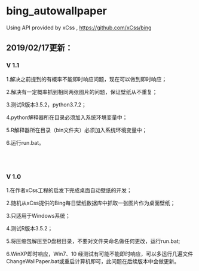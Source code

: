 # bing_autowallpaper
Using API provided by xCss , https://github.com/xCss/bing


<h2>2019/02/17更新：</h2>

<h3>V 1.1</h3>

1.解决之前提到的有概率不能即时响应问题，现在可以做到即时响应；

2.解决有一定概率抓到相同两张图片的问题，保证壁纸从不重复；

3.测试R版本3.5.2，python3.7.2；

4.python解释器所在目录必须加入系统环境变量中；

5.R解释器所在目录（bin文件夹）必须加入系统环境变量中；

6.运行run.bat。

<br></br>

<h3>V 1.0</h3>

1.在作者xCss工程的启发下完成桌面自动壁纸的开发；

2.随机从xCss提供的Bing每日壁纸数据库中抓取一张图片作为桌面壁纸；

3.只适用于Windows系统；

4.测试R版本3.5.2；

5.将压缩包解压至D盘根目录，不要对文件夹命名做任何更改，运行run.bat;

6.WinXP即时响应，Win7、10 经测试有可能不能即时响应，可以多运行几遍文件ChangeWallPaper.bat或重启计算机即可，此问题在后续版本中会做更新。
